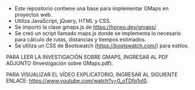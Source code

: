 - Este repositorio contiene una base para implementar GMaps en proyectos web.
- Utiliza JavaScript, jQuery, HTML y CSS.
- Se importó la clase gmaps.js de https://hpneo.dev/gmaps/.
- Se creó un script llamado maps.js donde se implementa lo necesario para cálculo de rutas, distancias y tiempos estimados.
- Se utiliza un CSS de Bootswatch (https://bootswatch.com/) para estilos.

PARA LEER LA INVESTIGACIÓN SOBRE GMAPS, INGRESAR AL PDF ADJUNTO (Investigación sobre GMaps.pdf).

PARA VISUALIZAR EL VÍDEO EXPLICATORIO, INGRESAR AL SIGUIENTE ENLACE: https://www.youtube.com/watch?v=0_oTDfq1oI0.
